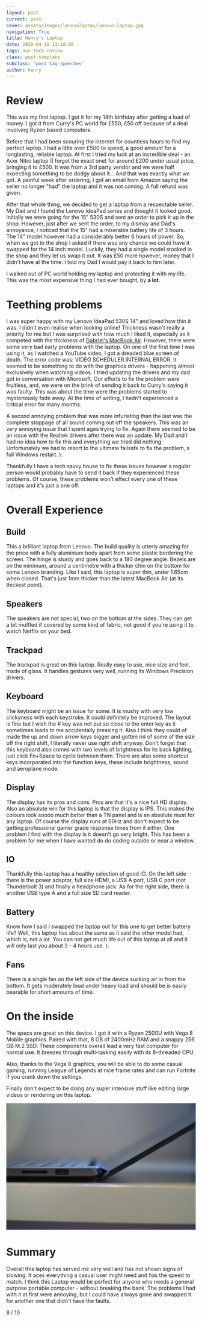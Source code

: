 ```yaml
---
layout: post
current: post
cover: assets/images/lenovolaptop/lenovo-laptop.jpg
navigation: True
title: Henry's Laptop
date: 2020-04-18 13:18:00
tags: our-tech review
class: post-template
subclass: 'post tag-speeches'
author: henry
---
```


# Review

This was my first laptop. I got it for my 14th birthday after getting a load of money. I got it from Curry's PC world for £550, £50 off because of a deal involving Ryzen based computers. 

Before that I had been scouring the internet for countless hours to find my perfect laptop. I had a little over £500 to spend, a good amount for a longlasting, reliable laptop. At first I tried my luck at an incredible deal - an Acer Nitro laptop (I forgot the exact one) for around £200 under usual price, bringing it to £500. It was from a 3rd party vendor and we were half expecting something to be dodgy about it...  And that was exactly what we got. A painful week after ordering, I got an email from Amazon saying the seller no longer "had" the laptop and it was not coming. A full refund was given.

After that whole thing, we decided to get a laptop from a respectable seller. My Dad and I found the Lenovo IdeaPad series and thought it looked good. Initially we were going for the 15" 530S and sent an order to pick it up in the shop. However, just after we sent the order, to my dismay and Dad's annoyance, I noticed that the 15" had a miserable battery life of 3 hours. The 14" model however had a considerably better 6 hours of power. So, when we got to the shop I asked if there was any chance we could have it swapped for the 14 inch model. Luckily, they had a single model stocked in the shop and they let us swap it out. It was £50 more however, money that I didn't have at the time. I told my Dad I would  pay it back to him later.

I walked out of PC world holding my laptop and protecting it with my life. This was the most expensive thing I had ever bought, by **a lot**.

# Teething problems

I was super happy with my Lenovo IdeaPad 530S 14" and loved how thin it was. I didn't even realise when looking online! Thickness wasn't really a priority for me but I was surprised with how much I liked it, especially as it competed with the thickness of [Gabriel's MacBook Air](macbook-air.html). However, there were some very bad early problems with the laptop. On one of the first time I was using it, as I watched a YouTube video, I got a dreaded blue screen of death. The error code was: VIDEO SCHEDULER INTERNAL ERROR. It seemed to be something to do with the graphics drivers - happening almost exclusively when watching videos. I tried updating the drivers and my dad got in conversation with Microsoft. Our efforts to fix the problem were fruitless, and, we were on the brink of sending it back to Curry's saying it was faulty. This was about the time were the problems started to mysteriously fade away. At the time of writing, I hadn't experienced a critical error for many months.

A second annoying problem that was more infuriating than the last was the complete stoppage of all sound coming out off the speakers. This was an very annoying issue that I spent ages trying to fix. Again there seemed to be an issue with the Realtek drivers after there was an update. My Dad and I had no idea how to fix this and everything we tried did nothing. Unfortunately we had to resort to the ultimate failsafe to fix the problem, a full Windows restart. ):

Thankfully I have a tech savvy house to fix these issues however a regular person would probably have to send it back if they experienced these problems. Of course, these problems won't effect every one of these laptops and it's just a one off.

# Overall Experience 

## Build
This a brilliant laptop from Lenovo. The build quality is utterly amazing for the price with a fully aluminium body apart from some plastic bordering the screen. The hinge is sturdy and goes back to a 180 degree angle. Bezels are on the minimum, around a centimetre with a thicker chin on the bottom for some Lenovo branding. Like I said, this laptop is super thin, under 1.65cm when closed. That's just 1mm thicker than the latest MacBook Air (at its thickest point). 

## Speakers
The speakers are not special, two on the bottom at the sides. They can get a bit muffled if covered by some kind of fabric, not good if you're using it to watch Netflix on your bed.

## Trackpad 
The trackpad is great on this laptop. Really easy to use, nice size and feel, made of glass. It handles gestures very well, running its Windows Precision drivers.

## Keyboard
The keyboard might be an issue for some. It is mushy with very low clickyness with each keystroke. It could definitely be improved. The layout is fine but I wish the # key was not put so close to the enter key as it sometimes leads to me accidentally pressing it. Also I think they could of made the up and down arrow keys bigger and gotten rid of some of the size off the right shift, I literally never use right shift anyway. Don't forget that this keyboard also comes with two levels of brightness for its back lighting, just click Fn+Space to cycle between them. There are also some shortcut keys incorporated into the function keys, these include brightness, sound and aeroplane mode.

## Display

The display has its pros and cons. Pros are that it's a nice full HD display. Also an absolute win for this laptop is that the display is IPS. This makes the colours look soooo much better than a TN panel and is an absolute must for any laptop. Of course the display runs at 60Hz and don't expect to be getting professional gamer grade response times from it either. One problem I find with the display is it doesn't go very bright. This has been a problem for me when I have wanted do do coding outside or near a window.

## IO 

Thankfully this laptop has a healthy selection of good IO. On the left side there is the power adaptor, full size HDMI, a USB A port, USB C port (not Thunderbolt 3) and finally a headphone jack. As for the right side, there is another USB type A and a full size SD card reader.

## Battery

Know how I said I swapped the laptop out for this one to get better battery life? Well, this laptop has about the same as it said the other model had, which is, not a lot. You can not get much life out of this laptop at all and it will only last you about 3 - 4 hours use. ):

## Fans

There is a single fan on the left side of the device sucking air in from the bottom. It gets moderately loud under heavy load and should be is easily bearable for short amounts of time.

# On the inside

The specs are great on this device. I got it with a Ryzen 2500U with Vega 8 Mobile graphics. Paired with that, 8 GB of 2400mHz RAM and a snappy 256 GB M.2 SSD. These components overall lead a very fast computer for normal use. It breezes through multi-tasking easily with its 8-threaded CPU. 

Also, thanks to the Vega 8 graphics, you will be able to do some casual gaming, running League of Legends at nice frame rates and can run Fortnite if you crank down the settings.

Finally don't expect to be doing any super intensive stuff like editing large videos or rendering on this laptop.

![It's thin](assets/images/lenovolaptop/hinge.jpg#full)

# Summary

Overall this laptop has served me very well and has not shown signs of slowing. It aces everything a casual user might need and has the speed to match. I think this Laptop would be perfect for anyone who needs a general purpose portable computer - without breaking the bank.
The problems I had with it at first were annoying, but I could have always gone and swapped it for another one that didn't have the faults.

8 / 10


